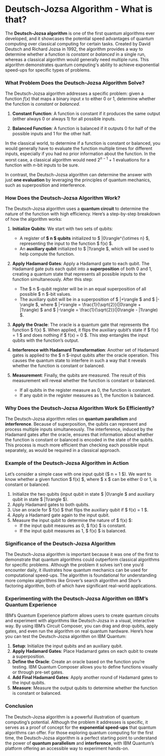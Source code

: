 # Deutsch-Jozsa Algorithm - What is that?

The **Deutsch-Jozsa algorithm** is one of the first quantum algorithms ever developed, and it showcases the potential speed advantages of quantum computing over classical computing for certain tasks. Created by David Deutsch and Richard Jozsa in 1992, the algorithm provides a way to determine whether a function is *constant* or *balanced* in a single run, whereas a classical algorithm would generally need multiple runs. This algorithm demonstrates quantum computing's ability to achieve exponential speed-ups for specific types of problems.

### What Problem Does the Deutsch-Jozsa Algorithm Solve?

The Deutsch-Jozsa algorithm addresses a specific problem: given a function $f(x)$ that maps a binary input $x$ to either 0 or 1, determine whether the function is *constant* or *balanced*.

1. **Constant Function**: A function is constant if it produces the same output (either always 0 or always 1) for all possible inputs.
   
2. **Balanced Function**: A function is balanced if it outputs 0 for half of the possible inputs and 1 for the other half.

In the classical world, to determine if a function is constant or balanced, you would generally have to evaluate the function multiple times for different inputs, especially if you had no prior information about the function. In the worst case, a classical algorithm would need $2^{n-1} + 1$ evaluations for a function with $n$-bit inputs to be sure.

In contrast, the Deutsch-Jozsa algorithm can determine the answer with just **one evaluation** by leveraging the principles of quantum mechanics, such as superposition and interference.

### How Does the Deutsch-Jozsa Algorithm Work?

The Deutsch-Jozsa algorithm uses a **quantum circuit** to determine the nature of the function with high efficiency. Here’s a step-by-step breakdown of how the algorithm works:

1. **Initialize Qubits**: We start with two sets of qubits:
   - A register of **$ n $ qubits** initialized to $ |0\rangle^{\otimes n} $, representing the input to the function $ f(x) $.
   - An **auxiliary qubit** initialized to $ |1\rangle $, which will be used to help compute the function.

2. **Apply Hadamard Gates**: Apply a Hadamard gate to each qubit. The Hadamard gate puts each qubit into a **superposition** of both 0 and 1, creating a quantum state that represents all possible inputs to the function simultaneously. After this step:
   - The $ n $-qubit register will be in an equal superposition of all possible $ n $-bit values.
   - The auxiliary qubit will be in a superposition of $ |+\rangle $ and $ |-\rangle $, where $ |+\rangle = \frac{1}{\sqrt{2}}(|0\rangle + |1\rangle) $ and $ |-\rangle = \frac{1}{\sqrt{2}}(|0\rangle - |1\rangle) $.

3. **Apply the Oracle**: The oracle is a quantum gate that represents the function $ f(x) $. When applied, it flips the auxiliary qubit’s state if $ f(x) = 1 $ and does nothing if $ f(x) = 0 $. This step entangles the input qubits with the function’s output.

4. **Interference with Hadamard Transformation**: Another set of Hadamard gates is applied to the $ n $-input qubits after the oracle operation. This causes the quantum state to interfere in such a way that it reveals whether the function is constant or balanced.

5. **Measurement**: Finally, the qubits are measured. The result of this measurement will reveal whether the function is constant or balanced. 
   - If all qubits in the register measure as 0, the function is constant.
   - If any qubit in the register measures as 1, the function is balanced.

### Why Does the Deutsch-Jozsa Algorithm Work So Efficiently?

The Deutsch-Jozsa algorithm relies on **quantum parallelism** and **interference**. Because of superposition, the qubits can represent and process multiple inputs simultaneously. The interference, induced by the Hadamard gates after the oracle, ensures that information about whether the function is constant or balanced is encoded in the state of the qubits. This process is much more efficient than checking each possible input separately, as would be required in a classical approach.

### Example of the Deutsch-Jozsa Algorithm in Action

Let’s consider a simple case with one input qubit ($ n = 1 $). We want to know whether a given function $ f(x) $, where $ x $ can be either 0 or 1, is constant or balanced.

1. Initialize the two qubits (input qubit in state $ |0\rangle $ and auxiliary qubit in state $ |1\rangle $).
2. Apply Hadamard gates to both qubits.
3. Use an oracle for $ f(x) $ that flips the auxiliary qubit if $ f(x) = 1 $.
4. Apply a Hadamard gate again to the input qubit.
5. Measure the input qubit to determine the nature of $ f(x) $:
   - If the input qubit measures as 0, $ f(x) $ is constant.
   - If the input qubit measures as 1, $ f(x) $ is balanced.

### Significance of the Deutsch-Jozsa Algorithm

The Deutsch-Jozsa algorithm is important because it was one of the first to demonstrate that quantum algorithms could outperform classical algorithms for specific problems. Although the problem it solves isn’t one you’d encounter daily, it illustrates how quantum mechanics can be used for computational speed-ups. The algorithm is foundational for understanding more complex algorithms like Grover’s search algorithm and Shor’s factoring algorithm, both of which have significant real-world applications.

### Experimenting with the Deutsch-Jozsa Algorithm on IBM’s Quantum Experience

IBM’s Quantum Experience platform allows users to create quantum circuits and experiment with algorithms like Deutsch-Jozsa in a visual, interactive way. By using IBM’s Circuit Composer, you can drag and drop qubits, apply gates, and even run the algorithm on real quantum hardware. Here’s how you can test the Deutsch-Jozsa algorithm on IBM Quantum:

1. **Setup**: Initialize the input qubits and an auxiliary qubit.
2. **Apply Hadamard Gates**: Place Hadamard gates on each qubit to create a superposition.
3. **Define the Oracle**: Create an oracle based on the function you’re testing. IBM Quantum Composer allows you to define functions visually or through pre-set gates.
4. **Add Final Hadamard Gates**: Apply another round of Hadamard gates to the input qubits.
5. **Measure**: Measure the output qubits to determine whether the function is constant or balanced.

### Conclusion

The Deutsch-Jozsa algorithm is a powerful illustration of quantum computing’s potential. Although the problem it addresses is specific, it serves as a proof of concept for the **exponential speed-ups** that quantum algorithms can offer. For those exploring quantum computing for the first time, the Deutsch-Jozsa algorithm is a perfect starting point to understand the power of **quantum parallelism** and **interference**, with IBM Quantum’s platform offering an accessible way to experiment hands-on.